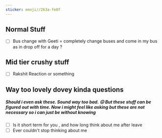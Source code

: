 ```yaml
---
sticker: emoji//263a-fe0f
---
```

## Normal Stuff
- [ ] Bus change with Geeti =  completely change buses and come in my bus as in drop off for a day ?
## Mid tier crushy stuff
- [ ] Rakshit Reaction or something
## Way too lovely dovey kinda questions 
##### Should i even ask these. Sound way too bad. 😖 But these stuff can be figured out with time. Now i might feel like asking but these are not necessary so i can just be without knowing
- [ ] Is it short term for you , and how long think about me after leave
- [ ] Ever couldn't stop thinking about me
